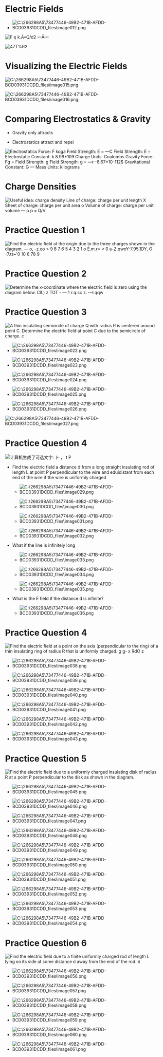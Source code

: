 # Electric Fields

  -  ![C:\\266298A5\\73477446-49B2-471B-AFDD-BCD03931DCDD\_files\\image012.png](./media/image12.png)

 ![F q k.Ä•Q/d2 —Ä— ](./media/image13.png)
 
 ![47T%R2
 ](./media/image14.png)

# Visualizing the Electric Fields

 ![C:\\266298A5\\73477446-49B2-471B-AFDD-BCD03931DCDD\_files\\image015.png](./media/image15.png)
 
 ![C:\\266298A5\\73477446-49B2-471B-AFDD-BCD03931DCDD\_files\\image016.png](./media/image16.png)

# Comparing Electrostatics & Gravity

  -  Gravity only attracts

  -  Electrostatics attract and repel

 ![Electrostatics Force: F kqga Field Strength: E = —C Field Strength:
 E = Electrostatic Constant: k 8.99\*109 Charge Units: Coulombs Gravity
 Force: Fg = Field Strength: g Field Strength: g = —r -6.67\*10-112$
 Gravitational Constant: G — Mass Units: kilograms
 ](./media/image17.png)

# Charge Densities

 ![Useful idea: charge density Line of charge: charge per unit length X
 Sheet of charge: charge per unit area o Volume of charge: charge per
 unit volume — p p = Q/V ](./media/image18.png)

# Practice Question 1

 ![Find the electric field at the origin due to the three charges shown
 in the diagram. — o, -z.eo > 9 8 7 6 5 4 3 2 1 o É.m.r= < 0
 a-Z.qwoY-7.95.1DY, O -7.ts•'0 10 6 78 9 ](./media/image19.png)

# Practice Question 2

 ![Determine the x-coordinate where the electric field is zero using
 the diagram below. Cll.) z TOT - — 1 r:q.sc z. —l.qqw
 ](./media/image20.png)

# Practice Question 3

 ![A thin insulating semicircle of charge Q with radius R is centered
 around point C. Determine the electric field at point C due to the
 semicircle of charge. c
     ](./media/image21.png)

  -  ![C:\\266298A5\\73477446-49B2-471B-AFDD-BCD03931DCDD\_files\\image022.png](./media/image22.png)

  -  ![C:\\266298A5\\73477446-49B2-471B-AFDD-BCD03931DCDD\_files\\image023.png](./media/image23.png)

  -  ![C:\\266298A5\\73477446-49B2-471B-AFDD-BCD03931DCDD\_files\\image024.png](./media/image24.png)

  -  ![C:\\266298A5\\73477446-49B2-471B-AFDD-BCD03931DCDD\_files\\image025.png](./media/image25.png)

  -  ![C:\\266298A5\\73477446-49B2-471B-AFDD-BCD03931DCDD\_files\\image026.png](./media/image26.png)

 ![C:\\266298A5\\73477446-49B2-471B-AFDD-BCD03931DCDD\_files\\image027.png](./media/image27.png)

# Practice Question 4

 ![计算机生成了可选文字: 卜 ， t P ](./media/image28.png)

  -  Find the electric field a distance d from a long straight
     insulating rod of length L at point P perpendicular to the wire
     and eduidistant from each end of the wire if the wire is uniformly
     charged
    
      -  ![C:\\266298A5\\73477446-49B2-471B-AFDD-BCD03931DCDD\_files\\image029.png](./media/image29.png)
    
      -  ![C:\\266298A5\\73477446-49B2-471B-AFDD-BCD03931DCDD\_files\\image030.png](./media/image30.png)
    
      -  ![C:\\266298A5\\73477446-49B2-471B-AFDD-BCD03931DCDD\_files\\image031.png](./media/image31.png)
    
      -  ![C:\\266298A5\\73477446-49B2-471B-AFDD-BCD03931DCDD\_files\\image032.png](./media/image32.png)

  -  What if the line is infinitely
         long
    
      -  ![C:\\266298A5\\73477446-49B2-471B-AFDD-BCD03931DCDD\_files\\image033.png](./media/image33.png)
    
      -  ![C:\\266298A5\\73477446-49B2-471B-AFDD-BCD03931DCDD\_files\\image034.png](./media/image34.png)
    
      -  ![C:\\266298A5\\73477446-49B2-471B-AFDD-BCD03931DCDD\_files\\image035.png](./media/image35.png)

  -  What is the E field if the distance d is
         infinite?
    
      -  ![C:\\266298A5\\73477446-49B2-471B-AFDD-BCD03931DCDD\_files\\image036.png](./media/image36.png)

# Practice Question 4

 ![Find the electric field at a point on the axis (perpendicular to the
 ring) of a thin insulating ring of radius R that is uniformly charged.
 g g- x RdO z
     ](./media/image37.png)

  -  ![C:\\266298A5\\73477446-49B2-471B-AFDD-BCD03931DCDD\_files\\image038.png](./media/image38.png)

  -  ![C:\\266298A5\\73477446-49B2-471B-AFDD-BCD03931DCDD\_files\\image039.png](./media/image39.png)

  -  ![C:\\266298A5\\73477446-49B2-471B-AFDD-BCD03931DCDD\_files\\image040.png](./media/image40.png)

  -  ![C:\\266298A5\\73477446-49B2-471B-AFDD-BCD03931DCDD\_files\\image041.png](./media/image41.png)

  -  ![C:\\266298A5\\73477446-49B2-471B-AFDD-BCD03931DCDD\_files\\image042.png](./media/image42.png)

  -  ![C:\\266298A5\\73477446-49B2-471B-AFDD-BCD03931DCDD\_files\\image043.png](./media/image43.png)

# Practice Question 5

 ![Find the electric field due to a uniformly charged insulating disk
 of radius R at a point P perpendicular to the disk as shown in the
 diagram.
     ](./media/image44.png)

  -  ![C:\\266298A5\\73477446-49B2-471B-AFDD-BCD03931DCDD\_files\\image045.png](./media/image45.png)

  -  ![C:\\266298A5\\73477446-49B2-471B-AFDD-BCD03931DCDD\_files\\image046.png](./media/image46.png)

  -  ![C:\\266298A5\\73477446-49B2-471B-AFDD-BCD03931DCDD\_files\\image047.png](./media/image47.png)

  -  ![C:\\266298A5\\73477446-49B2-471B-AFDD-BCD03931DCDD\_files\\image048.png](./media/image48.png)

  -  ![C:\\266298A5\\73477446-49B2-471B-AFDD-BCD03931DCDD\_files\\image049.png](./media/image49.png)

  -  ![C:\\266298A5\\73477446-49B2-471B-AFDD-BCD03931DCDD\_files\\image050.png](./media/image50.png)

  -  ![C:\\266298A5\\73477446-49B2-471B-AFDD-BCD03931DCDD\_files\\image051.png](./media/image51.png)

  -  ![C:\\266298A5\\73477446-49B2-471B-AFDD-BCD03931DCDD\_files\\image052.png](./media/image52.png)

  -  ![C:\\266298A5\\73477446-49B2-471B-AFDD-BCD03931DCDD\_files\\image053.png](./media/image53.png)

  -  ![C:\\266298A5\\73477446-49B2-471B-AFDD-BCD03931DCDD\_files\\image054.png](./media/image54.png)

# Practice Question 6

 ![Find the electric field due to a finite uniformly charged rod of
 length L lying on its side at some distance d away from the end of the
 rod. d
     ](./media/image55.png)

  -  ![C:\\266298A5\\73477446-49B2-471B-AFDD-BCD03931DCDD\_files\\image056.png](./media/image56.png)

  -  ![C:\\266298A5\\73477446-49B2-471B-AFDD-BCD03931DCDD\_files\\image057.png](./media/image57.png)

  -  ![C:\\266298A5\\73477446-49B2-471B-AFDD-BCD03931DCDD\_files\\image058.png](./media/image58.png)

  -  ![C:\\266298A5\\73477446-49B2-471B-AFDD-BCD03931DCDD\_files\\image059.png](./media/image59.png)

  -  ![C:\\266298A5\\73477446-49B2-471B-AFDD-BCD03931DCDD\_files\\image060.png](./media/image60.png)

  -  ![C:\\266298A5\\73477446-49B2-471B-AFDD-BCD03931DCDD\_files\\image061.png](./media/image61.png)